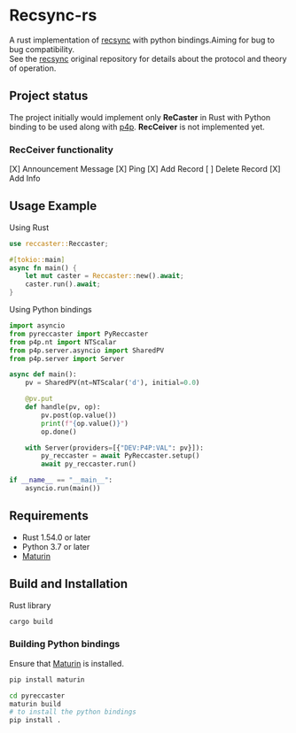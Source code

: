 # Recsync-rs

A rust implementation of [recsync](https://github.com/ChannelFinder/recsync) with python bindings.Aiming for bug to bug compatibility.  
See the [recsync](https://github.com/ChannelFinder/recsync) original repository for details about the protocol and theory of operation.

## Project status 
The project initially would implement only **ReCaster** in Rust with Python binding to be used along with [p4p](https://github.com/mdavidsaver/p4p). 
**RecCeiver** is not implemented yet.

### RecCeiver functionality

[X] Announcement Message
[X] Ping
[X] Add Record
[ ] Delete Record
[X] Add Info

## Usage Example 

Using Rust

```rust
use reccaster::Reccaster;

#[tokio::main]
async fn main() {
    let mut caster = Reccaster::new().await;
    caster.run().await;
}

```

Using Python bindings
```python
import asyncio
from pyreccaster import PyReccaster
from p4p.nt import NTScalar
from p4p.server.asyncio import SharedPV
from p4p.server import Server

async def main():
    pv = SharedPV(nt=NTScalar('d'), initial=0.0)

    @pv.put
    def handle(pv, op):
        pv.post(op.value())
        print(f"{op.value()}")
        op.done()

    with Server(providers=[{"DEV:P4P:VAL": pv}]):
        py_reccaster = await PyReccaster.setup()
        await py_reccaster.run()

if __name__ == "__main__":
    asyncio.run(main())
```

## Requirements
* Rust 1.54.0 or later
* Python 3.7 or later
* [Maturin](https://github.com/PyO3/maturin) 

## Build and Installation

Rust library
```bash
cargo build
```

### Building Python bindings

Ensure that [Maturin](https://github.com/PyO3/maturin) is installed.

```bash
pip install maturin
```

```bash
cd pyreccaster
maturin build
# to install the python bindings
pip install . 
```
